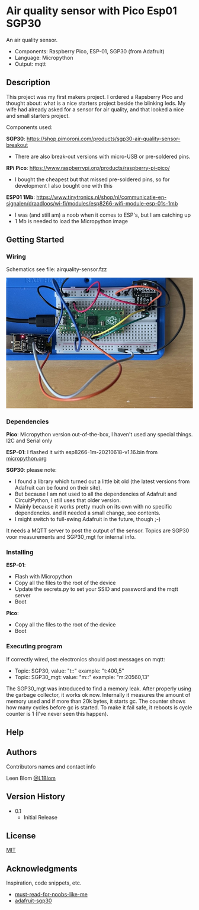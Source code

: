 # Air quality sensor with Pico Esp01 SGP30

An air quality sensor. 
- Components: Raspberry Pico, ESP-01, SGP30 (from Adafruit)
- Language: Micropython
- Output: mqtt

## Description

This project was my first makers project. 
I ordered a Rapsberry Pico and thought about: what is a nice starters project beside the blinking leds.
My wife had already asked for a sensor for air quality, and that looked a nice and small starters project.

Components used:

**SGP30**: https://shop.pimoroni.com/products/sgp30-air-quality-sensor-breakout
- There are also break-out versions with micro-USB or pre-soldered pins. 

**RPi Pico**: https://www.raspberrypi.org/products/raspberry-pi-pico/
- I bought the cheapest but that missed pre-soldered pins, so for development I also bought one with this

**ESP01 1Mb**: https://www.tinytronics.nl/shop/nl/communicatie-en-signalen/draadloos/wi-fi/modules/esp8266-wifi-module-esp-01s-1mb
- I was (and still am) a noob when it comes to ESP's, but I am catching up
- 1 Mb is needed to load the Micropython image

## Getting Started

### Wiring

Schematics see file: airquality-sensor.fzz

![](airquality-pico-esp-sgp30.jpg)

### Dependencies

**Pico**: Micropython version out-of-the-box, I haven't used any special things. I2C and Serial only

**ESP-01**: I flashed it with esp8266-1m-20210618-v1.16.bin from [micropython.org](https://micropython.org/download/esp8266/)

**SGP30**: please note:
- I found a library which turned out a little bit old (the latest versions from Adafruit can be found on their site). 
- But because I am not used to all the dependencies of Adafruit and CircuitPython, I still uses that older version. 
- Mainly because it works pretty much on its own with no specific dependencies. and it needed a small change, see contents.
- I might switch to full-swing Adafruit in the future, though ;-)

It needs a MQTT server to post the output of the sensor. Topics are SGP30 voor measurements and SGP30_mgt for internal info.

### Installing

**ESP-01**: 
- Flash with Micropython
- Copy all the files to the root of the device
- Update the secrets.py to set your SSID and password and the mqtt server
- Boot

**Pico**:
- Copy all the files to the root of the device
- Boot

### Executing program

If correctly wired, the electronics should post messages on mqtt:
- Topic: SGP30, value: "t:<co2eq>:<tvov>" example: "t:400,5"  
- Topic: SGP30_mgt: value: "m:<mem>:<cycle>" example: "m:20560,13"

The SGP30_mgt was introduced to find a memory leak. After properly using the garbage collector, it works ok now.
Internally it measures the amount of memory used and if more than 20k bytes, it starts gc. 
The counter shows how many cycles before gc is started. 
To make it fail safe, it reboots is cycle counter is 1 (I've never seen this happen).
  
## Help


## Authors

Contributors names and contact info

Leen Blom
[@L1Blom](https://twitter.com/l1blom) 

## Version History

* 0.1
    * Initial Release

## License

[MIT](https://choosealicense.com/licenses/mit/)

## Acknowledgments

Inspiration, code snippets, etc.
* [must-read-for-noobs-like-me](https://randomnerdtutorials.com/micropython-mqtt-esp32-esp8266/)
* [adafruit-sgp30](https://learn.adafruit.com/adafruit-sgp30-gas-tvoc-eco2-mox-sensor/circuitpython-wiring-test)
